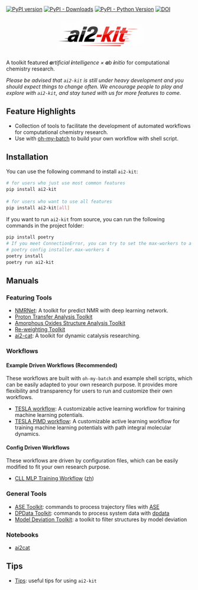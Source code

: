 [![PyPI version](https://badge.fury.io/py/ai2-kit.svg)](https://badge.fury.io/py/ai2-kit)
[![PyPI - Downloads](https://img.shields.io/pypi/dm/ai2-kit)](https://pypi.org/project/ai2-kit/)
[![PyPI - Python Version](https://img.shields.io/pypi/pyversions/ai2-kit)](https://pypi.org/project/ai2-kit/)
[![DOI](https://zenodo.org/badge/DOI/10.5281/zenodo.15266041.svg)](https://doi.org/10.5281/zenodo.15266041)


<p align="center"> <img src="doc/res/logo.png" alt="ai2-kit logo" width="240" /> </p>

A toolkit featured _**a**rtificial **i**ntelligence × **a**b **i**nitio_ for computational chemistry research.

*Please be advised that `ai2-kit` is still under heavy development and you should expect things to change often. We encourage people to play and explore with `ai2-kit`, and stay tuned with us for more features to come.*


## Feature Highlights
* Collection of tools to facilitate the development of automated workflows for computational chemistry research.
* Use with [oh-my-batch](https://github.com/link89/oh-my-batch) to build your own workflow with shell script.


## Installation

You can use the following command to install `ai2-kit`:

```bash
# for users who just use most common features
pip install ai2-kit

# for users who want to use all features
pip install ai2-kit[all]
```

If you want to run `ai2-kit` from source, you can run the following commands in the project folder:

```bash
pip install poetry
# If you meet ConnectionError, you can try to set the max-workers to a smaller number, e.g
# poetry config installer.max-workers 4
poetry install
poetry run ai2-kit
```

## Manuals
### Featuring Tools
* [NMRNet](doc/manual/nmrnet.md): A toolkit for predict NMR with deep learning network.
* [Proton Transfer Analysis Toolkit](doc/manual/proton-transfer.md)
* [Amorphous Oxides Structure Analysis Toolkit](doc/manual/aos-analysis.md)
* [Re-weighting Toolkit](doc/manual/reweighting.md)
* [ai2-cat](doc/manual/ai2cat.md): A toolkit for dynamic catalysis researching.

### Workflows
#### Example Driven Workflows (Recommended)
These workflows are built with `oh-my-batch` and example shell scripts, which can be easily adapted to your own research purpose.
It provides more flexibility and transparency for users to run and customize their own workflows.

* [TESLA workflow](https://github.com/link89/oh-my-batch/tree/main/examples/tesla/): A customizable active learning workflow for training machine learning potentials.
* [TESLA PIMD workflow](https://github.com/link89/oh-my-batch/tree/main/examples/tesla-pimd/): A customizable active learning workflow for training machine learning potentials with path integral molecular dynamics.

#### Config Driven Workflows 
These workflows are driven by configuration files, which can be easily modified to fit your own research purpose.
* [CLL MLP Training Workflow](doc/manual/cll-workflow.md) ([zh](doc/manual/cll-workflow.zh.md))

### General Tools
* [ASE Toolkit](doc/manual/ase.md): commands to process trajectory files with [ASE](https://wiki.fysik.dtu.dk/ase/)
* [DPData Toolkit](doc/manual/dpdata.md): commands to process system data with [dpdata](https://github.com/deepmodeling/dpdata/)
* [Model Deviation Toolkit](doc/manual/model-deviation.md): a toolkit to filter structures by model deviation

### Notebooks
* [ai2cat](notebook/ai2cat.ipynb)

## Tips
* [Tips](doc/manual/tips.md): useful tips for using `ai2-kit`
